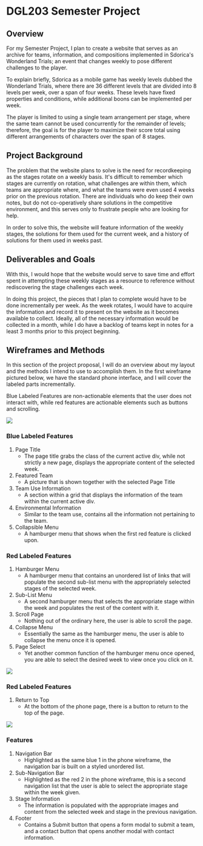 # DGL203 Semester Project

## Overview
For my Semester Project, I plan to create a website that serves as an archive for teams, information, and compositions implemented in Sdorica's Wonderland Trials; an event that changes weekly to pose different challenges to the player.

To explain briefly, Sdorica as a mobile game has weekly levels dubbed the Wonderland Trials, where there are 36 different levels that are divided into 8 levels per week, over a span of four weeks. These levels have fixed properties and conditions, while additional boons can be implemented per week.

The player is limited to using a single team arrangement per stage, where the same team cannot be used concurrently for the remainder of levels; therefore, the goal is for the player to maximize their score total using different arrangements of characters over the span of 8 stages.

## Project Background

The problem that the website plans to solve is the need for recordkeeping as the stages rotate on a weekly basis. It's difficult to remember which stages are currently on rotation, what challenges are within them, which teams are appropriate where, and what the teams were even used 4 weeks prior on the previous rotation. There are individuals who do keep their own notes, but do not co-operatively share solutions in the competitive environment, and this serves only to frustrate people who are looking for help. 

In order to solve this, the website will feature information of the weekly stages, the solutions for them used for the current week, and a history of solutions for them used in weeks past.

## Deliverables and Goals

With this, I would hope that the website would serve to save time and effort spent in attempting these weekly stages as a resource to reference without rediscovering the stage challenges each week.

In doing this project, the pieces that I plan to complete would have to be done incrementally per week. As the week rotates, I would have to acquire the information and record it to present on the website as it becomes available to collect. Ideally, all of the necessary information would be collected in a month, while I do have a backlog of teams kept in notes for a least 3 months prior to this project beginning.

## Wireframes and Methods

In this section of the project proposal, I will do an overview about my layout and the methods I intend to use to accomplish them. In the first wireframe pictured below, we have the standard phone interface, and I will cover the labeled parts incrementally.

Blue Labeled Features are non-actionable elements that the user does not interact with, while red features are actionable elements such as buttons and scrolling.

<img src="pwireframe.png">

### Blue Labeled Features

1. Page Title
    - The page title grabs the class of the current active div, while not strictly a new page, displays the appropriate content of the selected week.
2. Featured Team
    - A picture that is shown together with the selected Page Title
3. Team Use Information
    - A section within a grid that displays the information of the team within the current active div.
4. Environmental Information
    - Similar to the team use, contains all the information not pertaining to the team.
5. Collapsible Menu
    - A hamburger menu that shows when the first red feature is clicked upon.

### Red Labeled Features

1. Hamburger Menu
    - A hamburger menu that contains an unordered list of links that will populate the second sub-list menu with the appropriately selected stages of the selected week.
2. Sub-List Menu
    - A second hamburger menu that selects the appropriate stage within the week and populates the rest of the content with it.
3. Scroll Page
    - Nothing out of the ordinary here, the user is able to scroll the page.
4. Collapse Menu
    - Essentially the same as the hamburger menu, the user is able to collapse the menu once it is opened.
5. Page Select
    - Yet another common function of the hamburger menu once opened, you are able to select the desired week to view once you click on it.

<img src="epwireframe.png">

### Red Labeled Features

1. Return to Top
    - At the bottom of the phone page, there is a button to return to the top of the page.

<img src="bwireframe.png">

### Features

1. Navigation Bar
    - Highlighted as the same blue 1 in the phone wireframe, the navigation bar is built on a styled unordered list.
2. Sub-Navigation Bar
    - Highlighted as the red 2 in the phone wireframe, this is a second navigation list that the user is able to select the appropriate stage within the week given.
3. Stage Information
    - The information is populated with the appropriate images and content from the selected week and stage in the previous navigation.
4. Footer
    - Contains a Submit button that opens a form modal to submit a team, and a contact button that opens another modal with contact information.

